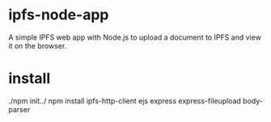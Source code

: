 # ipfs-node-app
A simple IPFS web app with Node.js to upload a document to IPFS and view it on the browser.

# install
./npm init../
npm install ipfs-http-client ejs express express-fileupload body-parser
